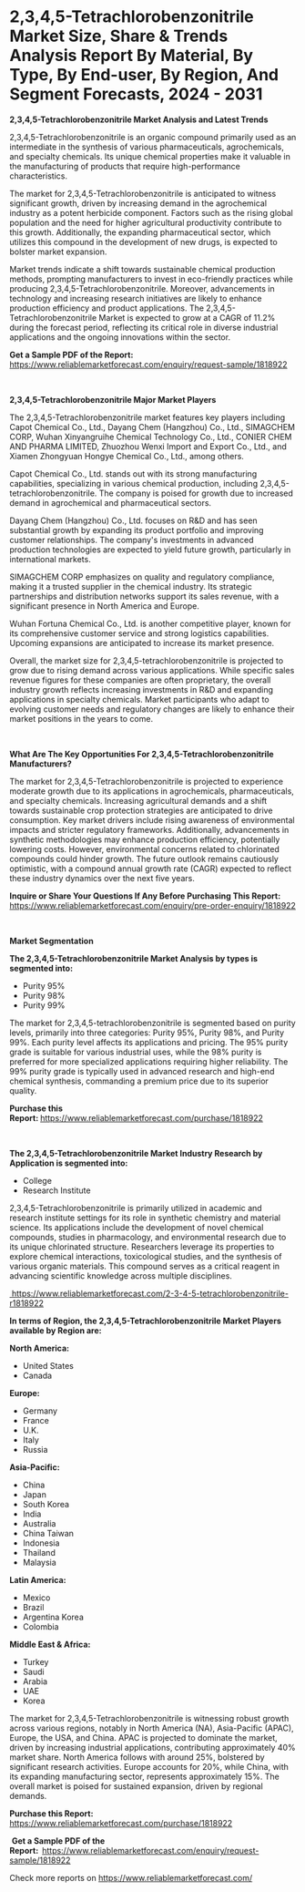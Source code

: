 <p><h1>2,3,4,5-Tetrachlorobenzonitrile Market Size, Share & Trends Analysis Report By Material, By Type, By End-user, By Region, And Segment Forecasts, 2024 - 2031</h1></p><p><strong>2,3,4,5-Tetrachlorobenzonitrile Market Analysis and Latest Trends</strong></p>
<p><p>2,3,4,5-Tetrachlorobenzonitrile is an organic compound primarily used as an intermediate in the synthesis of various pharmaceuticals, agrochemicals, and specialty chemicals. Its unique chemical properties make it valuable in the manufacturing of products that require high-performance characteristics.</p><p>The market for 2,3,4,5-Tetrachlorobenzonitrile is anticipated to witness significant growth, driven by increasing demand in the agrochemical industry as a potent herbicide component. Factors such as the rising global population and the need for higher agricultural productivity contribute to this growth. Additionally, the expanding pharmaceutical sector, which utilizes this compound in the development of new drugs, is expected to bolster market expansion.</p><p>Market trends indicate a shift towards sustainable chemical production methods, prompting manufacturers to invest in eco-friendly practices while producing 2,3,4,5-Tetrachlorobenzonitrile. Moreover, advancements in technology and increasing research initiatives are likely to enhance production efficiency and product applications. The 2,3,4,5-Tetrachlorobenzonitrile Market is expected to grow at a CAGR of 11.2% during the forecast period, reflecting its critical role in diverse industrial applications and the ongoing innovations within the sector.</p></p>
<p><strong>Get a Sample PDF of the Report:&nbsp;</strong> <a href="https://www.reliablemarketforecast.com/enquiry/request-sample/1818922?utm_campaign=1169&utm_medium=2&utm_source=Github&utm_content=ia&utm_term=29122024&utm_id=2345-tetrachlorobenzonitrile">https://www.reliablemarketforecast.com/enquiry/request-sample/1818922</a></p>
<p>&nbsp;</p>
<p><strong>2,3,4,5-Tetrachlorobenzonitrile Major Market Players</strong></p>
<p><p>The 2,3,4,5-Tetrachlorobenzonitrile market features key players including Capot Chemical Co., Ltd., Dayang Chem (Hangzhou) Co., Ltd., SIMAGCHEM CORP, Wuhan Xinyangruihe Chemical Technology Co., Ltd., CONIER CHEM AND PHARMA LIMITED, Zhuozhou Wenxi Import and Export Co., Ltd., and Xiamen Zhongyuan Hongye Chemical Co., Ltd., among others.</p><p>Capot Chemical Co., Ltd. stands out with its strong manufacturing capabilities, specializing in various chemical production, including 2,3,4,5-tetrachlorobenzonitrile. The company is poised for growth due to increased demand in agrochemical and pharmaceutical sectors. </p><p>Dayang Chem (Hangzhou) Co., Ltd. focuses on R&D and has seen substantial growth by expanding its product portfolio and improving customer relationships. The company's investments in advanced production technologies are expected to yield future growth, particularly in international markets.</p><p>SIMAGCHEM CORP emphasizes on quality and regulatory compliance, making it a trusted supplier in the chemical industry. Its strategic partnerships and distribution networks support its sales revenue, with a significant presence in North America and Europe.</p><p>Wuhan Fortuna Chemical Co., Ltd. is another competitive player, known for its comprehensive customer service and strong logistics capabilities. Upcoming expansions are anticipated to increase its market presence.</p><p>Overall, the market size for 2,3,4,5-tetrachlorobenzonitrile is projected to grow due to rising demand across various applications. While specific sales revenue figures for these companies are often proprietary, the overall industry growth reflects increasing investments in R&D and expanding applications in specialty chemicals. Market participants who adapt to evolving customer needs and regulatory changes are likely to enhance their market positions in the years to come.</p></p>
<p>&nbsp;</p>
<p><strong>What Are The Key Opportunities For 2,3,4,5-Tetrachlorobenzonitrile Manufacturers?</strong></p>
<p><p>The market for 2,3,4,5-Tetrachlorobenzonitrile is projected to experience moderate growth due to its applications in agrochemicals, pharmaceuticals, and specialty chemicals. Increasing agricultural demands and a shift towards sustainable crop protection strategies are anticipated to drive consumption. Key market drivers include rising awareness of environmental impacts and stricter regulatory frameworks. Additionally, advancements in synthetic methodologies may enhance production efficiency, potentially lowering costs. However, environmental concerns related to chlorinated compounds could hinder growth. The future outlook remains cautiously optimistic, with a compound annual growth rate (CAGR) expected to reflect these industry dynamics over the next five years.</p></p>
<p><strong>Inquire or Share Your Questions If Any Before Purchasing This Report:</strong> <a href="https://www.reliablemarketforecast.com/enquiry/pre-order-enquiry/1818922?utm_campaign=1169&utm_medium=2&utm_source=Github&utm_content=ia&utm_term=29122024&utm_id=2345-tetrachlorobenzonitrile">https://www.reliablemarketforecast.com/enquiry/pre-order-enquiry/1818922</a></p>
<p>&nbsp;</p>
<p><strong>Market Segmentation</strong></p>
<p><strong>The 2,3,4,5-Tetrachlorobenzonitrile Market Analysis by types is segmented into:</strong></p>
<p><ul><li>Purity 95%</li><li>Purity 98%</li><li>Purity 99%</li></ul></p>
<p><p>The market for 2,3,4,5-tetrachlorobenzonitrile is segmented based on purity levels, primarily into three categories: Purity 95%, Purity 98%, and Purity 99%. Each purity level affects its applications and pricing. The 95% purity grade is suitable for various industrial uses, while the 98% purity is preferred for more specialized applications requiring higher reliability. The 99% purity grade is typically used in advanced research and high-end chemical synthesis, commanding a premium price due to its superior quality.</p></p>
<p><strong>Purchase this Report:&nbsp;</strong><a href="https://www.reliablemarketforecast.com/purchase/1818922?utm_campaign=1169&utm_medium=2&utm_source=Github&utm_content=ia&utm_term=29122024&utm_id=2345-tetrachlorobenzonitrile">https://www.reliablemarketforecast.com/purchase/1818922</a></p>
<p>&nbsp;</p>
<p><strong>The 2,3,4,5-Tetrachlorobenzonitrile Market Industry Research by Application is segmented into:</strong></p>
<p><ul><li>College</li><li>Research Institute</li></ul></p>
<p><p>2,3,4,5-Tetrachlorobenzonitrile is primarily utilized in academic and research institute settings for its role in synthetic chemistry and material science. Its applications include the development of novel chemical compounds, studies in pharmacology, and environmental research due to its unique chlorinated structure. Researchers leverage its properties to explore chemical interactions, toxicological studies, and the synthesis of various organic materials. This compound serves as a critical reagent in advancing scientific knowledge across multiple disciplines.</p></p>
<p><a href="https://www.reliablemarketforecast.com/2-3-4-5-tetrachlorobenzonitrile-r1818922?utm_campaign=1169&utm_medium=2&utm_source=Github&utm_content=ia&utm_term=29122024&utm_id=2345-tetrachlorobenzonitrile">&nbsp;https://www.reliablemarketforecast.com/2-3-4-5-tetrachlorobenzonitrile-r1818922</a></p>
<p><strong>In terms of Region, the 2,3,4,5-Tetrachlorobenzonitrile Market Players available by Region are:</strong></p>
<p>
    <p> <strong> North America: </strong>
        <ul>
            <li>United States</li>
            <li>Canada</li>
        </ul>
        </p> 
    <p> <strong> Europe: </strong>
        <ul>
            <li>Germany</li>
            <li>France</li>
            <li>U.K.</li>
            <li>Italy</li>
            <li>Russia</li>
        </ul>
        </p> 
    <p> <strong> Asia-Pacific: </strong>
        <ul>
            <li>China</li>
            <li>Japan</li>
            <li>South Korea</li>
            <li>India</li>
            <li>Australia</li>
            <li>China Taiwan</li>
            <li>Indonesia</li>
            <li>Thailand</li>
            <li>Malaysia</li>
        </ul>
        </p> 
    <p> <strong> Latin America: </strong>
        <ul>
            <li>Mexico</li>
            <li>Brazil</li>
            <li>Argentina Korea</li>
            <li>Colombia</li>
        </ul>
        </p> 
    <p> <strong> Middle East & Africa: </strong>
        <ul>
            <li>Turkey</li>
            <li>Saudi</li>
            <li>Arabia</li>
            <li>UAE</li>
            <li>Korea</li>
        </ul>
    </p>
    </p>
<p><p>The market for 2,3,4,5-Tetrachlorobenzonitrile is witnessing robust growth across various regions, notably in North America (NA), Asia-Pacific (APAC), Europe, the USA, and China. APAC is projected to dominate the market, driven by increasing industrial applications, contributing approximately 40% market share. North America follows with around 25%, bolstered by significant research activities. Europe accounts for 20%, while China, with its expanding manufacturing sector, represents approximately 15%. The overall market is poised for sustained expansion, driven by regional demands.</p></p>
<p><strong>Purchase this Report: </strong><a href="https://www.reliablemarketforecast.com/purchase/1818922?utm_campaign=1169&utm_medium=2&utm_source=Github&utm_content=ia&utm_term=29122024&utm_id=2345-tetrachlorobenzonitrile">https://www.reliablemarketforecast.com/purchase/1818922</a></p>
<p>&nbsp;<strong>Get a Sample PDF of the Report:&nbsp;&nbsp;</strong><a href="https://www.reliablemarketforecast.com/enquiry/request-sample/1818922?utm_campaign=1169&utm_medium=2&utm_source=Github&utm_content=ia&utm_term=29122024&utm_id=2345-tetrachlorobenzonitrile">https://www.reliablemarketforecast.com/enquiry/request-sample/1818922</a></p>
<p><strong></strong></p>
<p>Check more reports on <a href="https://www.reliablemarketforecast.com/?utm_campaign=1169&utm_medium=2&utm_source=Github&utm_content=ia&utm_term=29122024&utm_id=2345-tetrachlorobenzonitrile">https://www.reliablemarketforecast.com/</a></p>